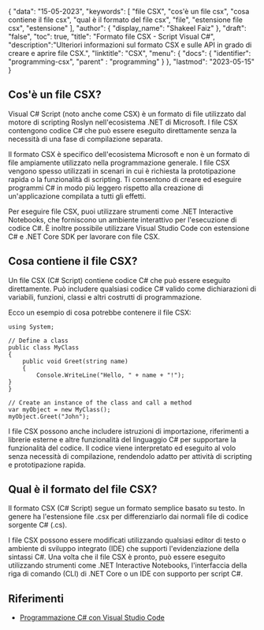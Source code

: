 {
"data": "15-05-2023",
  "keywords": [
"file CSX",
"cos'è un file csx",
"cosa contiene il file csx",
"qual è il formato del file csx",
"file",
"estensione file csx",
"estensione"
],
  "author": {
"display_name": "Shakeel Faiz"
},
"draft": "false",
"toc": true,
"title": "Formato file CSX - Script Visual C#",
  "description":"Ulteriori informazioni sul formato CSX e sulle API in grado di creare e aprire file CSX.",
"linktitle": "CSX",
  "menu": {
    "docs": {
      "identifier": "programming-csx",
"parent" : "programming"
}
},
"lastmod": "2023-05-15"
}

## Cos'è un file CSX?

Visual C# Script (noto anche come CSX) è un formato di file utilizzato dal motore di scripting Roslyn nell'ecosistema .NET di Microsoft. I file CSX contengono codice C# che può essere eseguito direttamente senza la necessità di una fase di compilazione separata.

Il formato CSX è specifico dell'ecosistema Microsoft e non è un formato di file ampiamente utilizzato nella programmazione generale. I file CSX vengono spesso utilizzati in scenari in cui è richiesta la prototipazione rapida o la funzionalità di scripting. Ti consentono di creare ed eseguire programmi C# in modo più leggero rispetto alla creazione di un'applicazione compilata a tutti gli effetti.

Per eseguire file CSX, puoi utilizzare strumenti come .NET Interactive Notebooks, che forniscono un ambiente interattivo per l'esecuzione di codice C#. È inoltre possibile utilizzare Visual Studio Code con estensione C# e .NET Core SDK per lavorare con file CSX.

## Cosa contiene il file CSX?

Un file CSX (C# Script) contiene codice C# che può essere eseguito direttamente. Può includere qualsiasi codice C# valido come dichiarazioni di variabili, funzioni, classi e altri costrutti di programmazione.

Ecco un esempio di cosa potrebbe contenere il file CSX:

```
using System;

// Define a class
public class MyClass
{
    public void Greet(string name)
    {
        Console.WriteLine("Hello, " + name + "!");
}
}

// Create an instance of the class and call a method
var myObject = new MyClass();
myObject.Greet("John");

```

I file CSX possono anche includere istruzioni di importazione, riferimenti a librerie esterne e altre funzionalità del linguaggio C# per supportare la funzionalità del codice. Il codice viene interpretato ed eseguito al volo senza necessità di compilazione, rendendolo adatto per attività di scripting e prototipazione rapida.

## Qual è il formato del file CSX?

Il formato CSX (C# Script) segue un formato semplice basato su testo. In genere ha l'estensione file .csx per differenziarlo dai normali file di codice sorgente C# (.cs).

I file CSX possono essere modificati utilizzando qualsiasi editor di testo o ambiente di sviluppo integrato (IDE) che supporti l'evidenziazione della sintassi C#. Una volta che il file CSX è pronto, può essere eseguito utilizzando strumenti come .NET Interactive Notebooks, l'interfaccia della riga di comando (CLI) di .NET Core o un IDE con supporto per script C#.

## Riferimenti
* [Programmazione C# con Visual Studio Code](https://code.visualstudio.com/docs/languages/csharp)

